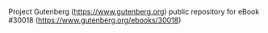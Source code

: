 Project Gutenberg (https://www.gutenberg.org) public repository for eBook #30018 (https://www.gutenberg.org/ebooks/30018)
